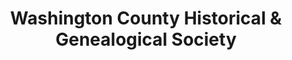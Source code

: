 ---
layout: repo
title: "Washington County Historical & Genealogical Society"
id: 2934
permalink: repos/2934/
---